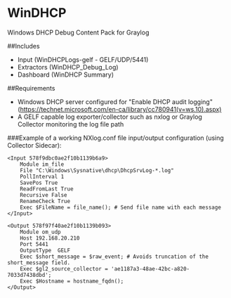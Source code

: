 # WinDHCP
Windows DHCP Debug Content Pack for Graylog

##Includes

* Input (WinDHCPLogs-gelf - GELF/UDP/5441)
* Extractors (WinDHCP_Debug_Log)
* Dashboard (WinDHCP Summary)

##Requirements

* Windows DHCP server configured for "Enable DHCP audit logging" (https://technet.microsoft.com/en-ca/library/cc780941(v=ws.10).aspx)
* A GELF capable log exporter/collector such as nxlog or Graylog Collector monitoring the log file path

###Example of a working NXlog.conf file input/output configuration (using Collector Sidecar):

    <Input 578f9dbc0ae2f10b1139b6a9>
        Module im_file
        File "C:\Windows\Sysnative\dhcp\DhcpSrvLog-*.log"
        PollInterval 1
        SavePos	True
        ReadFromLast True
        Recursive False
        RenameCheck True
        Exec $FileName = file_name(); # Send file name with each message
    </Input>

    <Output 578f97f40ae2f10b1139b093>
        Module om_udp
        Host 192.168.20.210
        Port 5441
        OutputType  GELF
        Exec $short_message = $raw_event; # Avoids truncation of the short_message field.
        Exec $gl2_source_collector = 'ae1187a3-48ae-42bc-a820-7033d7438dbd';
        Exec $Hostname = hostname_fqdn();
    </Output>
